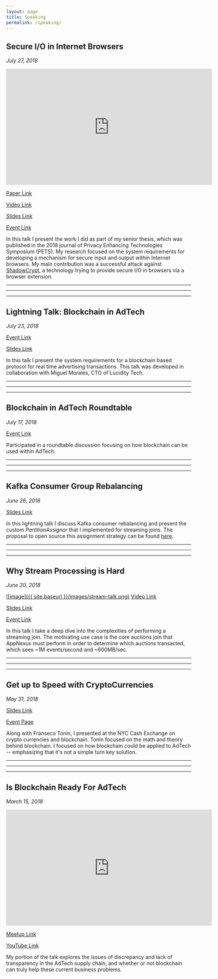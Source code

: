 ```yaml
---
layout: page
title: Speaking
permalink: /speaking/
---
```


## Secure I/O in Internet Browsers
_July 27, 2018_

<iframe width="560" height="315" src="https://www.youtube.com/embed/7p0IGo14XcU" frameborder="0" allow="accelerometer; autoplay; encrypted-media; gyroscope; picture-in-picture" allowfullscreen></iframe>

[Paper Link](https://petsymposium.org/2018/files/papers/issue2/popets-2018-0012.pdf)

[Video Link](https://youtu.be/taHoNps2Yu4?t=29m)

[Slides Link](https://docs.google.com/presentation/d/1hgtua26Cdlo5BzMq3i-0K9LQjVLZOPPYGL1fHclCyTQ/edit?usp=sharing)

[Event Link](https://petsymposium.org/2018/index.php)


In this talk I present the work I did as part of my senior thesis, which was published in the 2018 journal of Privacy Enhancing Technologies Symposium (PETS).
My research focused on the system requirements for developing a mechanism for secure input and output within Internet browsers.
My main contribution was a successful attack against [ShadowCrypt](http://devd.me/papers/shadowcrypt-ccs14.pdf), a technology trying to provide secure I/O in browsers via a browser extension.

---
---
---




## Lightning Talk: Blockchain in AdTech
_July 23, 2018_

[Event Link](https://petsymposium.org/2018/workshop.php)

[Slides Link](https://docs.google.com/presentation/d/1-NwX131OLX4m44EPwF6qASr2EFgCjD3x6riOVjDsYs0/edit?usp=sharing)

In this talk I present the system requirements for a blockchain based protocol for real time advertising transactions.
This talk was developed in collaboration with Miguel Morales, CTO of Lucidity Tech.

---
---
---

## Blockchain in AdTech Roundtable
_July 17, 2018_

[Event Link](https://www.eventbrite.com/e/blockchain-advertising-roundtable-tickets-46841228375)

Participated in a roundtable discussion focusing on how blockchain can be used within AdTech.

---
---
---

## Kafka Consumer Group Rebalancing
_June 26, 2018_

[Slides Link](https://docs.google.com/presentation/d/1qe-S3P--vSaHXDP6nGhKqPpspcoF1-7dMe5w0cK47_A/edit?usp=sharing)


In this lightning talk I discuss Kafka consumer rebalancing and present the custom _PartitionAssignor_ that I implemented for streaming joins.
The proposal to open source this assignment strategy can be found [here](https://cwiki.apache.org/confluence/display/KAFKA/KIP-315%3A+Stream+Join+Sticky+Assignor).

---
---
---

## Why Stream Processing is Hard
_June 20, 2018_

[![image]({{ site.baseurl }}/images/stream-talk.png)](https://www.dropbox.com/sh/2f8ifa23aznfoxa/AACL1wiFh5FOM6MybQDEJl0Qa?dl=0&preview=Mike+Freyberger+Talk.mp4)
[Video Link](https://www.dropbox.com/sh/2f8ifa23aznfoxa/AACL1wiFh5FOM6MybQDEJl0Qa?dl=0&preview=Mike+Freyberger+Talk.mp4)

[Slides Link](https://docs.google.com/presentation/d/1v_3tCqZP_-gqlv7hp-89Y0mVkBWHtjPJuplmwbf43ds/edit?usp=sharing)

[Event Link](https://developerweekny2018.sched.com/event/1df92c8b22c8c022b16d8943d4f67a8c?iframe=no)

In this talk I take a deep dive into the complexities of performing a streaming join.
The motivating use case is the core auctions join that AppNexus must perform in order to determine which auctions transacted, which sees ~1M events/second and ~600MB/sec.

---
---
---
## Get up to Speed with CryptoCurrencies
_May 31, 2018_

[Slides Link](https://docs.google.com/presentation/d/1GE8pK8KjLXEBf2F8oVk6lbStbQofcatl7wVFVDXNWrM/edit?usp=sharing)

[Event Page](https://www.tmany.org/mpage/nyce0)

Along with Franseco Tonin, I presented at the NYC Cash Exchange on crypto currencies and blockchain.
Tonin focused on the math and theory behind blockchain.
I focused on how blockchain could be applied to AdTech -- emphasizing that it's not a simple turn key solution.

---
---
---
## Is Blockchain Ready For AdTech
_March 15, 2018_

<iframe width="560" height="315" src="https://www.youtube.com/embed/mGBcOz2Sp9Q?rel=0" frameborder="0" allow="autoplay; encrypted-media" allowfullscreen></iframe>

[Meetup Link](https://www.meetup.com/TechTalks-AppNexus-NYC/events/248235584/)

[YouTube Link](https://www.youtube.com/watch?v=mGBcOz2Sp9Q)

My portion of the talk explores the issues of discrepancy and lack of transparency in the AdTech supply chain, and whether or not blockchain can truly help these current business problems.

